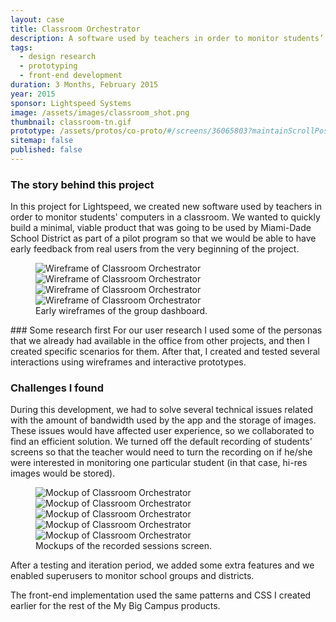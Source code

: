 ```yaml
---
layout: case
title: Classroom Orchestrator
description: A software used by teachers in order to monitor students’ computer screens in real time.
tags: 
  - design research
  - prototyping
  - front-end development
duration: 3 Months, February 2015
year: 2015
sponsor: Lightspeed Systems
image: /assets/images/classroom_shot.png
thumbnail: classroom-tn.gif
prototype: /assets/protos/co-proto/#/screens/36065803?maintainScrollPosition=false
sitemap: false
published: false
---
```


###  The story behind this project
In this project for Lightspeed, we created new software used by teachers in order to monitor students' computers in a classroom. We wanted to quickly build a minimal, viable product that was going to be used by Miami-Dade School District as part of a pilot program so that we would be able to have early feedback from real users from the very beginning of the project.

<figure>
  <div class="carousel" data-flickity='{ "imagesLoaded": true, "percentPosition": false }'>
    <img src="/assets/images/co_wire1.png" alt="Wireframe of Classroom Orchestrator">
    <img src="/assets/images/co_wire2.png" alt="Wireframe of Classroom Orchestrator">
    <img src="/assets/images/co_wire3.png" alt="Wireframe of Classroom Orchestrator">
    <img src="/assets/images/co_wire4.png" alt="Wireframe of Classroom Orchestrator">
  </div>
  <figcaption>Early wireframes of the group dashboard.</figcaption>
</figure>
### Some research first
For our user research I used some of the personas that we already had available in the office from other projects, and then I created specific scenarios for them. After that, I created and tested several interactions using wireframes and interactive prototypes.

### Challenges I found
During this development, we had to solve several technical issues related with the amount of bandwidth used by the app and the storage of images. These issues would have affected user experience, so we collaborated to find an efficient solution. We turned off the default recording of students' screens so that the teacher would need to turn the recording on if he/she were interested in monitoring one particular student (in that case, hi-res images would be stored).

<figure>
  <div class="carousel" data-flickity='{ "imagesLoaded": true, "percentPosition": false }'>
    <img src="/assets/images/co_mockup2.jpg" alt="Mockup of Classroom Orchestrator">
    <img src="/assets/images/co_mockup_1.gif" alt="Mockup of Classroom Orchestrator">
    <img src="/assets/images/co_mockup_2.gif" alt="Mockup of Classroom Orchestrator">
    <img src="/assets/images/co_mockup_3.gif" alt="Mockup of Classroom Orchestrator">
    <img src="/assets/images/co_mockup_4.gif" alt="Mockup of Classroom Orchestrator">
  </div>
  <figcaption>Mockups of the recorded sessions screen.</figcaption>
</figure>

After a testing and iteration period, we added some extra features and we enabled superusers to monitor school groups and districts.

The front-end implementation used the same patterns and CSS I created earlier for the rest of the My Big Campus products.

<script src="/assets/js/flickity.js"></script>
